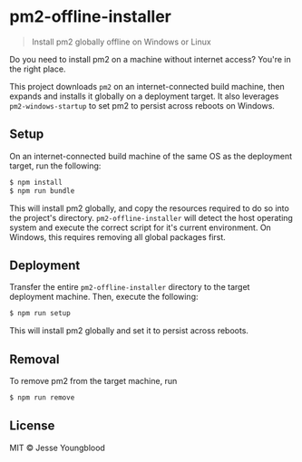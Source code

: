 # pm2-offline-installer

> Install pm2 globally offline on Windows or Linux

Do you need to install pm2 on a machine without internet access? You're in the right place.

This project downloads `pm2` on an internet-connected build machine, then expands and installs it globally on a deployment target. It also leverages `pm2-windows-startup` to set pm2 to persist across reboots on Windows.

## Setup

On an internet-connected build machine of the same OS as the deployment target, run the following:

```bash 
$ npm install
$ npm run bundle
```

This will install pm2 globally, and copy the resources required to do so into the project's directory. `pm2-offline-installer` will detect the host operating system and execute the correct script for it's current environment. On Windows, this requires removing all global packages first.

## Deployment

Transfer the entire `pm2-offline-installer` directory to the target deployment machine. Then, execute the following:

```bash
$ npm run setup
```

This will install pm2 globally and set it to persist across reboots.

## Removal

To remove pm2 from the target machine, run 

```bash
$ npm run remove
```

## License

MIT © Jesse Youngblood
